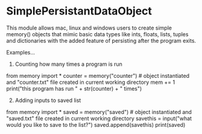 # SimplePersistantDataObject
This module allows mac, linux and windows users to create simple memory() objects that mimic basic data types like ints, floats, lists, tuples and dictionaries with the added feature of persisting after the program exits.

Examples...

1. Counting how many times a program is run

from memory import *
counter = memory("counter") # object instantiated and "counter.txt" file created in current working directory
mem += 1 
print("this program has run " + str(counter) + " times")



2. Adding inputs to saved list

from memory import *
saved = memory("saved") # object instantiated and "saved.txt" file created in current working directory
savethis = input("what would you like to save to the list?")
saved.append(savethis)
print(saved)




